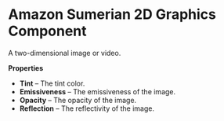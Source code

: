 # Amazon Sumerian 2D Graphics Component<a name="entities-2dgraphics"></a>

A two\-dimensional image or video\.

**Properties**
+ **Tint** – The tint color\.
+ **Emissiveness** – The emissiveness of the image\.
+ **Opacity** – The opacity of the image\.
+ **Reflection** – The reflectivity of the image\.